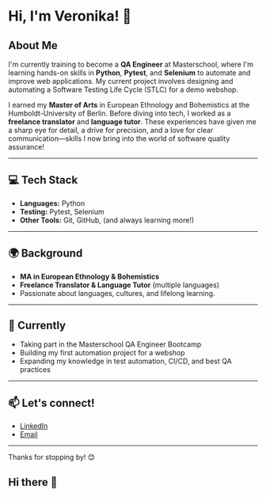 # Hi, I'm Veronika! 👋

## About Me

I'm currently training to become a **QA Engineer** at Masterschool, where I'm learning hands-on skills in **Python**, **Pytest**, and **Selenium** to automate and improve web applications. My current project involves designing and automating a Software Testing Life Cycle (STLC) for a demo webshop.

I earned my **Master of Arts** in European Ethnology and Bohemistics at the Humboldt-University of Berlin. Before diving into tech, I worked as a **freelance translator** and **language tutor**. These experiences have given me a sharp eye for detail, a drive for precision, and a love for clear communication—skills I now bring into the world of software quality assurance!

---

## 💻 Tech Stack

- **Languages:** Python
- **Testing:** Pytest, Selenium
- **Other Tools:** Git, GitHub, (and always learning more!)

---

## 🌍 Background

- **MA in European Ethnology & Bohemistics**
- **Freelance Translator & Language Tutor** (multiple languages)
- Passionate about languages, cultures, and lifelong learning.

---

## 🚀 Currently

- Taking part in the Masterschool QA Engineer Bootcamp
- Building my first automation project for a webshop
- Expanding my knowledge in test automation, CI/CD, and best QA practices

---

## 📫 Let's connect!

- [LinkedIn](https://www.linkedin.com/in/YOUR-LINKEDIN-HERE)
- [Email](mailto:YOUR.EMAIL@EXAMPLE.COM)

---

Thanks for stopping by! 😊
## Hi there 👋

<!--
**Verophil/Verophil** is a ✨ _special_ ✨ repository because its `README.md` (this file) appears on your GitHub profile.

Here are some ideas to get you started:

- 🔭 I’m currently working on ...
- 🌱 I’m currently learning ...
- 👯 I’m looking to collaborate on ...
- 🤔 I’m looking for help with ...
- 💬 Ask me about ...
- 📫 How to reach me: ...
- 😄 Pronouns: ...
- ⚡ Fun fact: ...
-->
